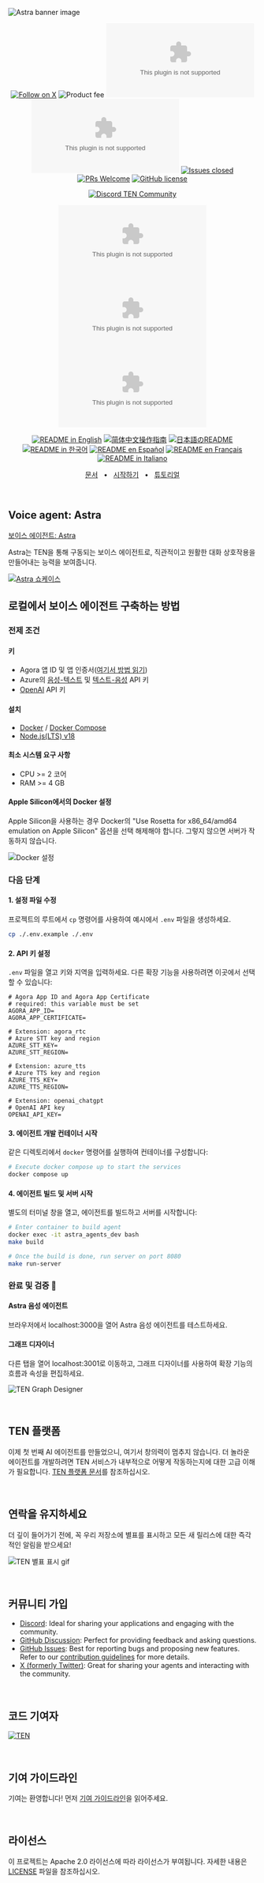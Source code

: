 ![Astra banner image](https://github.com/TEN-framework/docs/blob/main/assets/imgs/astra_banner.jpg?raw=true)
<div align="center">

[![Follow on X](https://img.shields.io/twitter/follow/AstraAIAgent?logo=X&color=%20%23f5f5f5)](https://twitter.com/intent/follow?screen_name=AstraAIAgent)
![Product fee](https://img.shields.io/badge/pricing-free-blue.svg?labelColor=%20%239b8afb&color=%20%237a5af8)
[![Discussion posts](https://img.shields.io/github/discussions/TEN-framework/astra.ai?labelColor=%20%23FDB062&color=%20%23f79009)](https://github.com/TEN-framework/astra.ai/discussions/)
[![Commits](https://img.shields.io/github/commit-activity/m/TEN-framework/astra.ai?labelColor=%20%237d89b0&color=%20%235d6b98)](https://github.com/TEN-framework/astra.ai/graphs/commit-activity)
[![Issues closed](https://img.shields.io/github/issues-search?query=repo%3ATEN-framework%2Fastra.ai%20is%3Aclosed&label=issues%20closed&labelColor=green&color=green)](https://github.com/TEN-framework/ASTRA.ai/issues)
[![PRs Welcome](https://img.shields.io/badge/PRs-welcome-brightgreen.svg?style=flat-square)](https://github.com/TEN-framework/ASTRA.ai/pulls)
[![GitHub license](https://img.shields.io/badge/License-Apache_2.0-blue.svg?labelColor=%20%239b8afb&color=%20%237a5af8)](https://github.com/TEN-framework/ASTRA.ai/blob/main/LICENSE)

[![Discord TEN Community](https://dcbadge.vercel.app/api/server/VnPftUzAMJ)](https://discord.gg/VnPftUzAMJ)

[![GitHub watchers](https://img.shields.io/github/watchers/TEN-framework/astra.ai?style=social&label=Watch)](https://GitHub.com/TEN-framework/astra.ai/watchers/?WT.mc_id=academic-105485-koreyst)
[![GitHub forks](https://img.shields.io/github/forks/TEN-framework/astra.ai?style=social&label=Fork)](https://GitHub.com/TEN-framework/astra.ai/network/?WT.mc_id=academic-105485-koreyst)
[![GitHub stars](https://img.shields.io/github/stars/TEN-framework/astra.ai?style=social&label=Star)](https://GitHub.com/TEN-framework/astra.ai/stargazers/?WT.mc_id=academic-105485-koreyst)

<a href="https://github.com/TEN-framework/ASTRA.ai/blob/main/README.md"><img alt="README in English" src="https://img.shields.io/badge/English-lightgrey"></a>
<a href="https://github.com/ten-framework/astra.ai/blob/main/docs/readmes/README-CN.md"><img alt="简体中文操作指南" src="https://img.shields.io/badge/简体中文-lightgrey"></a>
<a href="https://github.com/ten-framework/astra.ai/blob/main/docs/readmes/README-JP.md"><img alt="日本語のREADME" src="https://img.shields.io/badge/日本語-lightgrey"></a>
<a href="https://github.com/ten-framework/astra.ai/blob/main/docs/readmes/README-KR.md"><img alt="README in 한국어" src="https://img.shields.io/badge/한국어-lightgrey"></a>
<a href="https://github.com/ten-framework/astra.ai/blob/main/docs/readmes/README-ES.md"><img alt="README en Español" src="https://img.shields.io/badge/Español-lightgrey"></a>
<a href="https://github.com/ten-framework/astra.ai/blob/main/docs/readmes/README-FR.md"><img alt="README en Français" src="https://img.shields.io/badge/Français-lightgrey"></a>
<a href="https://github.com/ten-framework/astra.ai/blob/main/docs/readmes/README-IT.md"><img alt="README in Italiano" src="https://img.shields.io/badge/Italiano-lightgrey"></a>

[문서](https://astra-9.gitbook.io/ten-platform)
<span>&nbsp;&nbsp;•&nbsp;&nbsp;</span>
[시작하기](https://doc.theten.ai/getting-started/quickstart)
<span>&nbsp;&nbsp;•&nbsp;&nbsp;</span>
[튜토리얼](https://doc.theten.ai/getting-started/create-a-hello-world-extension)

</div>

<br>
<h2>Voice agent: Astra</h2>

[보이스 에이전트: Astra](https://theastra.ai)

Astra는 TEN을 통해 구동되는 보이스 에이전트로, 직관적이고 원활한 대화 상호작용을 만들어내는 능력을 보여줍니다.

[![Astra 쇼케이스](https://github.com/TEN-framework/docs/blob/main/assets/gifs/astra_voice_agent.gif?raw=true)](https://theastra.ai)
<br>
<h2>로컬에서 보이스 에이전트 구축하는 방법

### 전제 조건

#### 키
- Agora 앱 ID 및 앱 인증서([여기서 방법 읽기](https://docs.agora.io/en/video-calling/get-started/manage-agora-account?platform=web))
- Azure의 [음성-텍스트](https://azure.microsoft.com/en-us/products/ai-services/speech-to-text) 및 [텍스트-음성](https://azure.microsoft.com/en-us/products/ai-services/text-to-speech) API 키
- [OpenAI](https://openai.com/index/openai-api/) API 키

#### 설치
  - [Docker](https://www.docker.com/) / [Docker Compose](https://docs.docker.com/compose/)
  - [Node.js(LTS) v18](https://nodejs.org/en)

#### 최소 시스템 요구 사항
  - CPU >= 2 코어
  - RAM >= 4 GB

#### Apple Silicon에서의 Docker 설정
Apple Silicon을 사용하는 경우 Docker의 "Use Rosetta for x86_64/amd64 emulation on Apple Silicon" 옵션을 선택 해제해야 합니다. 그렇지 않으면 서버가 작동하지 않습니다.

![Docker 설정](https://github.com/TEN-framework/docs/blob/main/assets/gifs/docker_setting.gif?raw=true)

### 다음 단계

#### 1. 설정 파일 수정
프로젝트의 루트에서 `cp` 명령어를 사용하여 예시에서 `.env` 파일을 생성하세요.
```bash
cp ./.env.example ./.env
```

#### 2. API 키 설정
`.env` 파일을 열고 키와 지역을 입력하세요. 다른 확장 기능을 사용하려면 이곳에서 선택할 수 있습니다:

```
# Agora App ID and Agora App Certificate
# required: this variable must be set
AGORA_APP_ID=
AGORA_APP_CERTIFICATE=

# Extension: agora_rtc
# Azure STT key and region
AZURE_STT_KEY=
AZURE_STT_REGION=

# Extension: azure_tts
# Azure TTS key and region
AZURE_TTS_KEY=
AZURE_TTS_REGION=

# Extension: openai_chatgpt
# OpenAI API key
OPENAI_API_KEY=
```

#### 3. 에이전트 개발 컨테이너 시작
같은 디렉토리에서 `docker` 명령어를 실행하여 컨테이너를 구성합니다:
```bash
# Execute docker compose up to start the services
docker compose up
```

#### 4. 에이전트 빌드 및 서버 시작
별도의 터미널 창을 열고, 에이전트를 빌드하고 서버를 시작합니다:
```bash
# Enter container to build agent
docker exec -it astra_agents_dev bash
make build

# Once the build is done, run server on port 8080
make run-server
```

### 완료 및 검증 🎉

#### Astra 음성 에이전트
브라우저에서 localhost:3000을 열어 Astra 음성 에이전트를 테스트하세요.

#### 그래프 디자이너

다른 탭을 열어 localhost:3001로 이동하고, 그래프 디자이너를 사용하여 확장 기능의 흐름과 속성을 편집하세요.


![TEN Graph Designer](https://github.com/TEN-framework/docs/blob/main/assets/gifs/graph_designer.gif?raw=true)

<br>
<h2>TEN 플랫폼</h2>

이제 첫 번째 AI 에이전트를 만들었으니, 여기서 창의력이 멈추지 않습니다. 더 놀라운 에이전트를 개발하려면 TEN 서비스가 내부적으로 어떻게 작동하는지에 대한 고급 이해가 필요합니다. [TEN 플랫폼 문서](https://astra-9.gitbook.io/ten-platform)를 참조하십시오.

<br>
<h2>연락을 유지하세요</h2>

더 깊이 들어가기 전에, 꼭 우리 저장소에 별표를 표시하고 모든 새 릴리스에 대한 즉각적인 알림을 받으세요!

![TEN 별표 표시 gif](https://github.com/TEN-framework/docs/blob/main/assets/gifs/star_the_repo_confetti_higher_quality.gif?raw=true)

<br>
<h2>커뮤니티 가입</h2>


- [Discord](https://discord.gg/VnPftUzAMJ): Ideal for sharing your applications and engaging with the community.
- [GitHub Discussion](https://github.com/TEN-framework/astra.ai/discussions): Perfect for providing feedback and asking questions.
- [GitHub Issues](https://github.com/TEN-framework/astra.ai/issues): Best for reporting bugs and proposing new features. Refer to our [contribution guidelines](./docs/code-of-conduct/contributing.md) for more details.
- [X (formerly Twitter)](https://img.shields.io/twitter/follow/AstraAIAgent?logo=X&color=%20%23f5f5f5): Great for sharing your agents and interacting with the community.


 <br>
 <h2>코드 기여자</h2>

[![TEN](https://contrib.rocks/image?repo=TEN-framework/astra.ai)](https://github.com/TEN-framework/astra.ai/graphs/contributors)

<br>
<h2>기여 가이드라인</h2>

기여는 환영합니다! 먼저 [기여 가이드라인](CONTRIBUTING.md)을 읽어주세요.

<br>
<h2>라이선스</h2>

이 프로젝트는 Apache 2.0 라이선스에 따라 라이선스가 부여됩니다. 자세한 내용은 [LICENSE](LICENSE) 파일을 참조하십시오.


